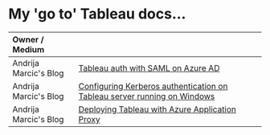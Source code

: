 # My 'go to' Tableau docs...

| Owner / Medium |  |
| :--- | :--- |
| Andrija Marcic's Blog | [Tableau auth with SAML on Azure AD](https://medium.com/@tableauman/tableau-auth-with-saml-on-azure-ad-167e1d5daf4c) |
| Andrija Marcic's Blog | [Configuring Kerberos authentication on Tableau server running on Windows](https://medium.com/@tableauman/configuring-kerberos-authentication-on-tableau-server-1917d127b6e3) |
| Andrija Marcic's Blog | [Deploying Tableau with Azure Application Proxy](https://medium.com/@tableauman/deploying-tableau-with-azure-application-proxy-e92e497aec4b) |








